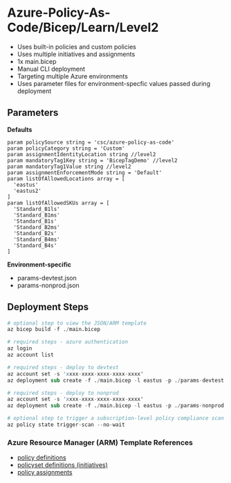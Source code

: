 # Azure-Policy-As-Code/Bicep/Learn/Level2

* Uses built-in policies and custom policies
* Uses multiple initiatives and assignments
* 1x main.bicep
* Manual CLI deployment
* Targeting multiple Azure environments
* Uses parameter files for environment-specfic values passed during deployment

## Parameters

**Defaults**
```bicep
param policySource string = 'csc/azure-policy-as-code'
param policyCategory string = 'Custom'
param assignmentIdentityLocation string //level2
param mandatoryTag1Key string = 'BicepTagDemo' //level2
param mandatoryTag1Value string //level2
param assignmentEnforcementMode string = 'Default'
param listOfAllowedLocations array = [
  'eastus'
  'eastus2'
]
param listOfAllowedSKUs array = [
  'Standard_B1ls'
  'Standard_B1ms'
  'Standard_B1s'
  'Standard_B2ms'
  'Standard_B2s'
  'Standard_B4ms'
  'Standard_B4s'
]
```

**Environment-specific**
* params-devtest.json
* params-nonprod.json

## Deployment Steps

```s
# optional step to view the JSON/ARM template
az bicep build -f ./main.bicep

# required steps - azure authentication
az login
az account list

# required steps - deploy to devtest
az account set -s 'xxxx-xxxx-xxxx-xxxx-xxxx'
az deployment sub create -f ./main.bicep -l eastus -p ./params-devtest.json

# required steps - deploy to nonprod
az account set -s 'xxxx-xxxx-xxxx-xxxx-xxxx'
az deployment sub create -f ./main.bicep -l eastus -p ./params-nonprod.json

# optional step to trigger a subscription-level policy compliance scan (uses current sub context)
az policy state trigger-scan --no-wait
```

### Azure Resource Manager (ARM) Template References

* [policy definitions](https://docs.microsoft.com/en-us/azure/templates/microsoft.authorization/policydefinitions?tabs=json)
* [policyset definitions (initiatives)](https://docs.microsoft.com/en-us/azure/templates/microsoft.authorization/policysetdefinitions?tabs=json)
* [policy assignments](https://docs.microsoft.com/en-us/azure/templates/microsoft.authorization/policyassignments?tabs=json)